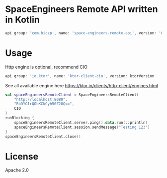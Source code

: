 # SpaceEngineers Remote API written in Kotlin
```groovy
api group: 'com.hiczp', name: 'space-engineers-remote-api', version: '0.1.2'
```

# Usage
Http engine is optional, recommend CIO

```groovy
api group: 'io.ktor', name: 'ktor-client-cio', version: ktorVersion
```

See all available engine here https://ktor.io/clients/http-client/engines.html

```kotlin
val spaceEngineersRemoteClient = SpaceEngineersRemoteClient(
    "http://localhost:8080",
    "BbDYO1rQObKCkCyh50Z2UQ==",
    CIO
)
runBlocking {
    spaceEngineersRemoteClient.server.ping().data.run(::println)
    spaceEngineersRemoteClient.session.sendMessage("Testing 123")
}
spaceEngineersRemoteClient.close()
```

# License
Apache 2.0
